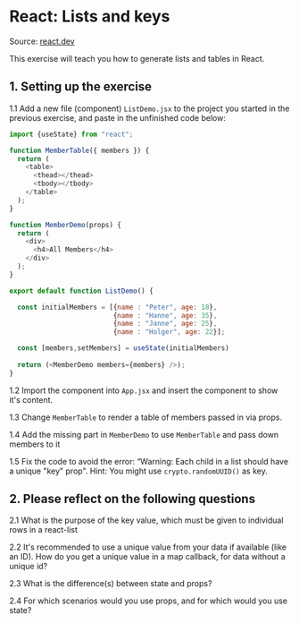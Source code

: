 # React: Lists and keys

Source: [react.dev](https://react.dev/learn/rendering-lists)

This exercise will teach you how to generate lists and tables in React.

## 1. Setting up the exercise

1.1 Add a new file (component) `ListDemo.jsx` to the project you started in the previous exercise, and paste in the unfinished code below:

```javascript
import {useState} from "react";

function MemberTable({ members }) {
  return (
    <table>
      <thead></thead>
      <tbody></tbody>
    </table>
  );
}

function MemberDemo(props) {
  return (
    <div>
      <h4>All Members</h4>
    </div>
  );
}

export default function ListDemo() {

  const initialMembers = [{name : "Peter", age: 18},
                          {name : "Hanne", age: 35},
                          {name : "Janne", age: 25},
                          {name : "Holger", age: 22}];

  const [members,setMembers] = useState(initialMembers)
  
  return (<MemberDemo members={members} />);
}
```

1.2 Import the component into `App.jsx` and insert the component to show it's content.

1.3 Change `MemberTable` to render a table of members passed in via props.

1.4 Add the missing part in `MemberDemo` to use `MemberTable` and pass down members to it

1.5 Fix the code to avoid the error: “Warning: Each child in a list should have a unique "key" prop". Hint: You might use `crypto.randomUUID()` as key.

## 2. Please reflect on the following questions

2.1 What is the purpose of the key value, which must be given to individual rows in a react-list

2.2 It's recommended to use a unique value from your data if available (like an ID). How do you get a unique value in a map callback, for data without a unique id?

2.3 What is the difference(s) between state and props?

2.4 For which scenarios would you use props, and for which would you use state?

